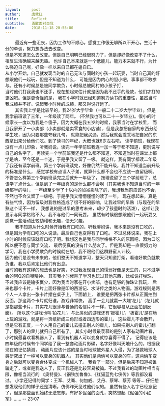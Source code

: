 ```yaml
---
layout:     post
author:     唐敦红
title:      Reflect
subtitle:   勇敢面对自我
date:       2018-11-18 20:55:00
---
```

&emsp;&emsp;
    最近有一些沮丧，因为工作的不顺心，感觉工作很无聊所以不开心，生活十分的单调，努力想办法去改变。  
但是不知道怎么去改变。但是自己明明已经很努力了，但是却好像改变不了什么，相反生活确越来越无趣。
也许自己本来就是一个低能儿，能力本来就不行，为什么强迫自己呢，好像一样以来自已都在逼自已。  
从小学开始，自己就发现当时的自己无法与同时的小孩一起玩耍，当时自己真的好想跟他们一起玩，但是不知道为什么，
可能是因为内心的胆小吧，事事都不敢参与。还有小时候总是被同学欺负，小时候总被同村的小孩子打，  
当时他们打我我也不还手，现在想起来估计就是因为我不还手的缘故，他们才打的更凶吧。但是更奇怪的是，
我在小学时就已经知道努力读书的重要性，虽然当时我成绩并不好。说起我小时候的成绩，那又得说好远了。  
&emsp;&emsp;
    其实我上学是比较早的，我24岁大学毕业（一般二十二岁大学毕业）。但是我学前班读了三年，一年级读了两年。
(不然我也可以二十一岁毕业)。很小的时候家长一度以为我是个傻子，因为大概在我五岁的时候，我家当时在学校里，
而且我家开了一小卖部（小卖部就是卖零食的小店铺），但是我总把自家的东西分给学生吃，因为只要那些夸我几句，
就能把我买通，然后我就会乖乖地把自家的东西拿出来分给他们吃。到了读书的年纪，大概也就6岁左右吧，
读学前班，我现在没有一点儿印象，听我妈说，读完一年学前班我连一加一等于都不知道，更别说写自己的名字了，
再读完一个学前班我还是什么都不知道，不知道当时在课堂上都学是啥，至今还是一个迷，于是乎我又留了一级。
就这样，我有同学都读二年级了我还有读学前班。第三个学前班读完，好像仍然不能升级，我并不知道当前升级的标准是什么，
感觉学校有点误人子弟，就算什么都不会也不应该一直留级啊。不管怎么样第三个学前班读完之后就升一年级了，
按理说留了三个学前班了，总该学了点什么，但是到了一年级真的是什么都不会啊（其实我也不知道当时的一年级都学的啥），
一年级至少学了十以内的加减乘除了的，我想我当前应该也不会，不然也不会又留了一级吧。于是乎我又懵懵懂懂的读了一年，
现在想起来，真是有些气愤，因为留级对我性格造成了很不好的影响，让我过早的早熟（与现在的早熟这个词不一样，
我想说的是过早的思考未来，却少了孩童时的活泼），这样让我显示与同学格格不入，我不与他们一同玩耍，
虽然有时候很想跟他们一起玩耍又感觉一些活动比较幼稚和无趣，便无兴趣。  
&emsp;&emsp;
    我不知道从什么时候开始我有口吃的，听我爹妈讲，我本来是没有口吃的，但是因为学有口吃的人说话，最后自己也变得有了口吃。
不过总体说来，我在上小时的时候应该就有口吃了吧。我想这也是我与同学格格不入的原因吧，因为口吃所以便不愿与同学交流，
最后便真的没有什么朋友了。但是我却是一直很努力的学习，我在小学受欺负的时候就在想，我不跟他们这群野蛮人计较，  
因为他们是没有未来的，他们整天不知道学习，整天只知道打架，看谁好欺负就欺负谁，我以后肯定比他们有出息。  
当时的我有这样的想法也是好笑，不过我发现自己的懦弱好像是天生的，只不过学会的阿Q的自嘲精神。 
其实我小时候除了学习也玩过其他东西，比如说打弹珠，不过我应该是输多赢少，因为我当时家在开小卖部，也有足够的弹珠让我玩，
后来也那个卡片，卡片上面好像是印的西游记、水浒传之类的人物画。游戏规则是两个人一人拿出一张卡片摆在桌子上，下面朝上，
谁要是把两张卡片都从正面拍到反面，那这两个卡片就归谁，游戏非常快，
高手一会儿就赢一大堆‘花儿’（花儿就是指那些卡片，其实花儿很薄与普通的名信片不一样，它很容易从正面拍到反面）。
所以这个游戏也叫‘拍花儿’。与此类似的游戏还有‘扳霍儿‘，‘扳霍儿‘是在地上玩的游戏，就是将一页纸折成三角形或者四边形的霍儿，
这些霍儿不会散开，但是它有正反，一个人用自己的霍儿去撞击别人的霍儿，如果把别人的霍儿打翻了，那别人的霍儿就归自己所有了。
其实小时候最羡慕的是别人家有动画片看，小时候最喜欢看机器人了，看到有机器人可以变身就惊喜得不得了。
记得应该是四年级的时候有个同学给了我一整套动画片影碟，名字好像叫天地什么的。根据我现在的记忆猜测，
动画片应该计述的是当时地球被外星人入侵，为了拯救地球人类研究出了一种可以变身的机器人，
其实他们是两俩可以变身的车，这两俩车变身之后就可以变身合体变成一个机械人了。
我看了一部分，但是后来不知道被谁骗走了，或者是我送人了，反正我还是比较容易被骗。不过我看过的动画片相当有限，像相当流行的
《奥特曼》、《钢铁加鲁鲁》、《红猫蓝免七侠传》等我都没看过。
小学还记得的同学：王军、艾骞、何加威、艾丹、蔡琴、蔡芳 等等... 仔细想想发现他们的样子还是清晰，仿佛昨天见过他们似的。
虽然有些人名字已经忘记了，但是那些面孔始终无法忘却。有好多倔强的面孔，突然想起《倔强的小红军》......
-- 23:07
